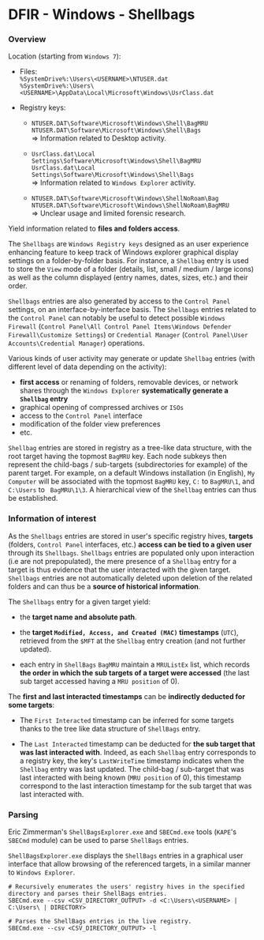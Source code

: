 # DFIR - Windows - Shellbags

### Overview

Location (starting from `Windows 7`):

  - Files:  
    `%SystemDrive%:\Users\<USERNAME>\NTUSER.dat`  
    `%SystemDrive%:\Users\<USERNAME>\AppData\Local\Microsoft\Windows\UsrClass.dat`

  - Registry keys:  
    - `NTUSER.DAT\Software\Microsoft\Windows\Shell\BagMRU`  
      `NTUSER.DAT\Software\Microsoft\Windows\Shell\Bags`  
      => Information related to Desktop activity.

    - `UsrClass.dat\Local Settings\Software\Microsoft\Windows\Shell\BagMRU`  
      `UsrClass.dat\Local Settings\Software\Microsoft\Windows\Shell\Bags`  
      => Information related to `Windows Explorer` activity.

    -  `NTUSER.DAT\Software\Microsoft\Windows\ShellNoRoam\Bag`  
       `NTUSER.DAT\Software\Microsoft\Windows\ShellNoRoam\BagMRU`  
       => Unclear usage and limited forensic research.  

Yield information related to **files and folders access**.

The `Shellbags` are `Windows Registry keys` designed as an user experience
enhancing feature to keep track of Windows explorer graphical display settings
on a folder-by-folder basis. For instance, a `Shellbag` entry is used to store
the `View` mode of a folder (details, list, small / medium / large icons) as
well as the column displayed (entry names, dates, sizes, etc.) and their order.

`Shellbags` entries are also generated by access to the `Control Panel`
settings, on an interface-by-interface basis. The `Shellbags` entries related
to the `Control Panel` can notably be useful to detect possible `Windows
Firewall` (`Control Panel\All Control Panel Items\Windows Defender
Firewall\Customize Settings`) or `Credential Manager` (`Control Panel\User
Accounts\Credential Manager`) operations.

Various kinds of user activity may generate or update `Shellbag` entries (with
different level of data depending on the activity):
  - **first access** or renaming of folders, removable devices, or network
    shares through the `Windows Explorer` **systematically generate a
    `Shellbag` entry**
  - graphical opening of compressed archives or `ISOs`
  - access to the `Control Panel` interface
  - modification of the folder view preferences
  - etc.

`Shellbag` entries are stored in registry as a tree-like data structure, with
the root target having the topmost `BagMRU` key. Each node subkeys then
represent the child-bags / sub-targets (subdirectories for example) of the
parent target. For example, on a default Windows installation (in English),
`My Computer` will be associated with the topmost `BagMRU` key, `C:` to
`BagMRU\1`, and `C:\Users` to ` BagMRU\1\3`. A hierarchical view of the
`Shellbag` entries can thus be established.

### Information of interest

As the `Shellbags` entries are stored in user's specific registry hives,
**targets** (folders, `Control Panel` interfaces, etc.) **access can be tied
to a given user** through its `Shellbags`. `Shellbags` entries are populated
only upon interaction (i.e are not prepopulated), the mere presence of a
`Shellbag` entry for a target is thus evidence that the user interacted with
the given target. `Shellbags` entries are not automatically deleted upon
deletion of the related folders and can thus be a **source of historical
information**.

The `Shellbags` entry for a given target yield:
  - the **target name and absolute path**.

  - the **target `Modified, Access, and Created (MAC)` timestamps** (`UTC`),
    retrieved from the `$MFT` at the `Shellbag` entry creation (and not further
    updated).

  - each entry in `ShellBags` `BagMRU` maintain a `MRUListEx` list, which
    records **the order in which the sub targets of a target were accessed**
    (the last sub target accessed having a `MRU position` of 0).


The **first and last interacted timestamps** can be **indirectly deducted
for some targets**:
  - The `First Interacted` timestamp can be inferred for some targets thanks to
    the tree like data structure of `ShellBags` entry.

  - The `Last Interacted` timestamp can be deducted for **the sub target that
    was last interacted with**. Indeed, as each `Shellbag` entry corresponds to
    a registry key, the key's `LastWriteTime` timestamp indicates when the
    `Shellbag` entry was last updated. The child-bag / sub-target that was last
    interacted with being known (`MRU position` of 0), this timestamp
    correspond to the last interaction timestamp for the sub target that was
    last interacted with.

### Parsing

Eric Zimmerman's `ShellBagsExplorer.exe` and `SBECmd.exe` tools (`KAPE`'s
`SBECmd` module) can be used to parse `ShellBags` entries.

`ShellBagsExplorer.exe` displays the `ShellBags` entries in a graphical user
interface that allow browsing of the referenced targets, in a similar manner to
`Windows Explorer`.

```
# Recursively enumerates the users' registry hives in the specified directory and parses their ShellBags entries.
SBECmd.exe --csv <CSV_DIRECTORY_OUTPUT> -d <C:\Users\<USERNAME> | C:\Users\ | DIRECTORY>

# Parses the ShellBags entries in the live registry.
SBECmd.exe --csv <CSV_DIRECTORY_OUTPUT> -l
```
